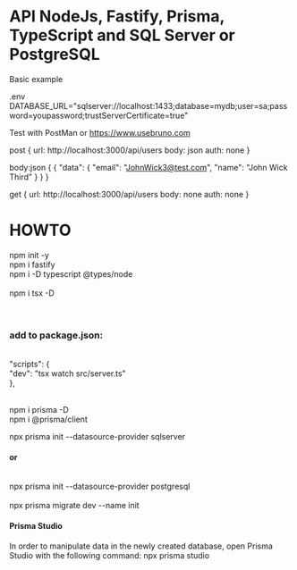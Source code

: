 <h1>API NodeJs, Fastify, Prisma, TypeScript and SQL Server or PostgreSQL</h1>
Basic example

.env
DATABASE_URL="sqlserver://localhost:1433;database=mydb;user=sa;password=youpassword;trustServerCertificate=true"

Test with PostMan or https://www.usebruno.com

post {
  url: http://localhost:3000/api/users
  body: json
  auth: none
}

body:json {
  {
    "data": {
      "email": "JohnWick3@test.com",
      "name": "John Wick Third"
    }
  }
}

get {
  url: http://localhost:3000/api/users
  body: none
  auth: none
}

<h1>HOWTO</h1>

npm init -y </br>
npm i fastify </br>
npm i -D typescript @types/node </br>
</br>
npm i tsx -D </br>
</br>
</br>
<h3>add to package.json:</h3> </br>
"scripts": { </br>
    "dev": "tsx watch src/server.ts"</br>
  },</br></br>

npm i prisma -D</br>
npm i @prisma/client</br>

npx prisma init --datasource-provider sqlserver </br>
<h4>or</h4></br>
npx prisma init --datasource-provider postgresql</br>
</br>
npx prisma migrate dev --name init</br>

<h4>Prisma Studio</h4>
<p>
In order to manipulate data in the newly created database, open Prisma Studio with the following command:
npx prisma studio</p>
